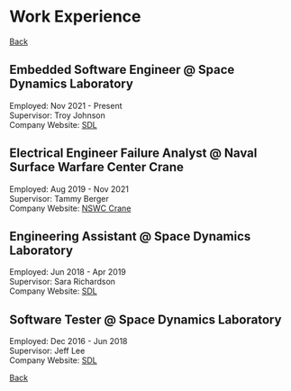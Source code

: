 # Work Experience

[Back](./)
## Embedded Software Engineer @ Space Dynamics Laboratory

Employed: Nov 2021 - Present  
Supervisor: Troy Johnson  
Company Website: [SDL](https://www.sdl.usu.edu/)

## Electrical Engineer Failure Analyst @ Naval Surface Warfare Center Crane

Employed: Aug 2019 - Nov 2021  
Supervisor: Tammy Berger  
Company Website: [NSWC Crane](https://www.navsea.navy.mil/Home/Warfare-Centers/NSWC-Crane/)

## Engineering Assistant @ Space Dynamics Laboratory

Employed: Jun 2018 - Apr 2019  
Supervisor: Sara Richardson  
Company Website: [SDL](https://www.sdl.usu.edu/)

## Software Tester @ Space Dynamics Laboratory

Employed: Dec 2016 - Jun 2018  
Supervisor: Jeff Lee  
Company Website: [SDL](https://www.sdl.usu.edu/)

[Back](./)
